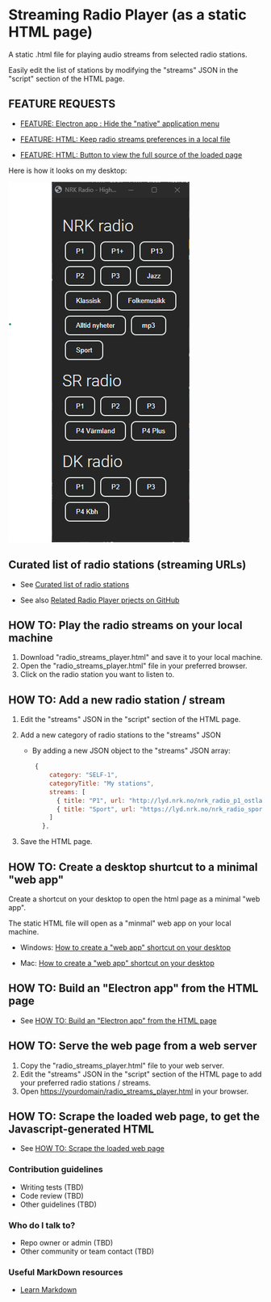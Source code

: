 # Streaming Radio Player (as a static HTML page)

A static .html file for playing audio streams from selected radio stations.

Easily edit the list of stations by modifying the "streams" JSON in the "script" section of the HTML page.

## FEATURE REQUESTS

* [FEATURE: Electron app : Hide the "native" application menu](docs/FEATURE_Electron_app__Hide_native_application_menu.md)

* [FEATURE: HTML: Keep radio streams preferences in a local file](docs/FEATURE__HTML__Keep_radio_streams_preferences_in_a_local_filed.md)

* [FEATURE: HTML: Button to view the full source of the loaded page](docs/FEATURE__HTML__Button_to_view_the_full_source_of_the_loaded_page.md)

Here is how it looks on my desktop:

![Radio Streams Player](./docs/SCREENSHOT_Streaming_Radio_Player__as_web_app.png)

## Curated list of radio stations (streaming URLs)

* See [Curated list of radio stations](./docs/curated_list_of_radio_stations.md)

* See also [Related Radio Player prjects on GitHub](./docs/related_radio_player_projects.md)

## HOW TO: Play the radio streams on your local machine

1. Download "radio_streams_player.html" and save it to your local machine.
2. Open the "radio_streams_player.html" file in your preferred browser.
3. Click on the radio station you want to listen to.

## HOW TO: Add a new radio station / stream

1. Edit the "streams" JSON in the "script" section of the HTML page.

2. Add a new category of radio stations to the "streams" JSON

   * By adding a new JSON object to the "streams" JSON array:

    ```javascript
        {
            category: "SELF-1",
            categoryTitle: "My stations",
            streams: [
              { title: "P1", url: "http://lyd.nrk.no/nrk_radio_p1_ostlandssendingen_aac_h", type: "audio/aac" },
              { title: "Sport", url: "https://lyd.nrk.no/nrk_radio_sport_aac_h", type: "audio/aac" }
            ]
          },
    ```

3. Save the HTML page.

## HOW TO: Create a desktop shurtcut to a minimal "web app"

Create a shortcut on your desktop to open the html page as a minimal "web app".

The static HTML file will open as a "minmal" web app on your local machine.

* Windows: [How to create a "web app" shortcut on your desktop](docs/how_to__create_a_desktop_shortcut_on_Windows.md)

* Mac: [How to create a "web app" shortcut on your desktop](docs/how_to__create_a_desktop_shortcut_on_Mac.md)

## HOW TO: Build an "Electron app" from the HTML page

* See [HOW TO: Build an "Electron app" from the HTML page](build__electron_app_from_html_page/README.md)

## HOW TO: Serve the web page from a web server

1. Copy the "radio_streams_player.html" file to your web server.
2. Edit the "streams" JSON in the "script" section of the HTML page to add your preferred radio stations / streams.
3. Open  <https://yourdomain/radio_streams_player.html> in your browser.

## HOW TO: Scrape the loaded web page, to get the Javascript-generated HTML

* See [HOW TO: Scrape the loaded web page](build__scrape_loaded_html_page/README.md)

### Contribution guidelines

* Writing tests (TBD)
* Code review (TBD)
* Other guidelines (TBD)

### Who do I talk to?

* Repo owner or admin (TBD)
* Other community or team contact (TBD)

### Useful MarkDown resources

* [Learn Markdown](https://bitbucket.org/tutorials/markdowndemo)
